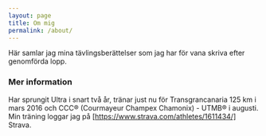 ```yaml
---
layout: page
title: Om mig
permalink: /about/
---
```


Här samlar jag mina tävlingsberättelser som jag har för vana skriva efter genomförda lopp. 

### Mer information

Har sprungit Ultra i snart två år, tränar just nu för Transgrancanaria 125 km i mars 2016 och CCC® (Courmayeur Champex Chamonix) - UTMB® i augusti. Min träning loggar jag på [https://www.strava.com/athletes/1611434/] Strava.